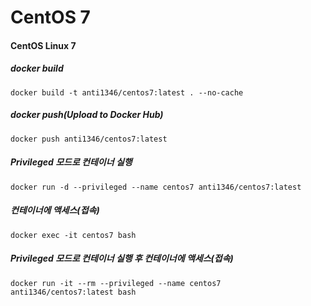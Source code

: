 # CentOS 7

#### CentOS Linux 7
##### docker build
```
docker build -t anti1346/centos7:latest . --no-cache
```
##### docker push(Upload to Docker Hub)
```
docker push anti1346/centos7:latest
```
##### Privileged 모드로 컨테이너 실행
```
docker run -d --privileged --name centos7 anti1346/centos7:latest
```
##### 컨테이너에 액세스(접속)
```
docker exec -it centos7 bash
```
##### Privileged 모드로 컨테이너 실행 후 컨테이너에 액세스(접속)
```
docker run -it --rm --privileged --name centos7 anti1346/centos7:latest bash
```
